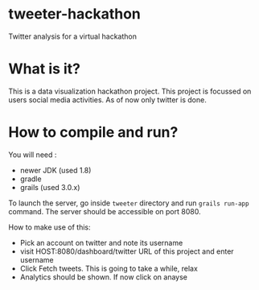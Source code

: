 # tweeter-hackathon
Twitter analysis for a virtual hackathon


# What is it?
This is  a data visualization hackathon project. This project is focussed on users social media activities.
As of now only twitter is done.


# How to compile and run?
You will need :
+ newer JDK (used 1.8)
+ gradle
+ grails (used 3.0.x)


To launch the server, go inside `tweeter` directory and run `grails run-app` command.
The server should be accessible on port 8080.


How to make use of this:
+ Pick an account on twitter and note its username 
+ visit HOST:8080/dashboard/twitter URL of this project and enter username
+ Click Fetch tweets. This is going to take a while, relax
+ Analytics should be shown. If now click on anayse 






